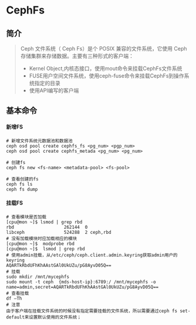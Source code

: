 # CephFs
## 简介
> Ceph 文件系统（ Ceph Fs）是个 POSIX 兼容的文件系统，它使用 Ceph 存储集群来存储数据。主要有三种形式的客户端：
> - Kernel Object,内核态接口，使用mout命令来挂载CephFs文件系统
> - FUSE用户空间文件系统，使用ceph-fuse命令来挂载CephFs到操作系统指定的目录
> - 使用API编写的客户端

## 基本命令
#### 新增FS
```SHELL
# 新增文件系统元数据池和数据池
ceph osd pool create cephfs_fs <pg_num> <pgp_num>
ceph osd pool create cephfs_metada <pg_num> <pg_num>

# 创建fs
ceph fs new <fs-name> <metadata-pool> <fs-pool>

# 查看创建的fs
ceph fs ls
ceph fs dump
```

#### 挂载FS
```SHELL
# 查看模块是否加载
[cpu@mon ~]$ lsmod | grep rbd
rbd                   262144  0
libceph               524288  2 ceph,rbd
# 没有加载模块时应加载相应的模块
[cpu@mon ~]$  modprobe rbd
[cpu@mon ~]$  lsmod | grep rbd
# 使用admin挂载，从/etc/ceph/ceph.client.admin.keyring获取admin用户的keyring
AQARTkRbdUFhKhAAstGAl0UkUZu/pG8AyvD05Q==
# 挂载
sudo mkdir /mnt/mycephfs
sudo mount -t ceph  {mds-host-ip}:6789:/ /mnt/mycephfs -o name=admin,secret=AQARTkRbdUFhKhAAstGAl0UkUZu/pG8AyvD05Q==
# 查看挂载
df –Th
# 注意
由于客户端在挂载文件系统的时候没有指定需要挂载的文件系统，所以需要通过ceph fs set-default来设置默认使用的文件系统；
```

